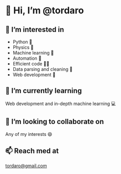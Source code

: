 # 👋 Hi, I’m @tordaro
## 👀 I’m interested in
- Python 🐍
- Physics 🔬
- Machine learning 🔢
- Automation 🚜
- Efficient code 🏃💨
- Data parsing and cleaning 🧼
- Web development 👷
## 🌱 I’m currently learning
Web development and in-depth machine learning 💻
## 💞️ I’m looking to collaborate on
Any of my interests 😄
## 📫 Reach med at 
tordaro@gmail.com

